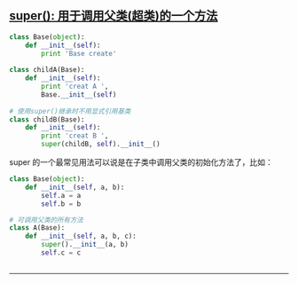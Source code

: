 ## [super(): 用于调用父类(超类)的一个方法][1]

```python
class Base(object):
    def __init__(self):
        print 'Base create'
 
class childA(Base):
    def __init__(self):
        print 'creat A ',
        Base.__init__(self)
 
# 使用super()继承时不用显式引用基类
class childB(Base):
    def __init__(self):
        print 'creat B ',
        super(childB, self).__init__()
```

super 的一个最常见用法可以说是在子类中调用父类的初始化方法了，比如：

```python
class Base(object):
    def __init__(self, a, b):
        self.a = a
        self.b = b

# 可调用父类的所有方法
class A(Base):
    def __init__(self, a, b, c):
        super().__init__(a, b)
        self.c = c
        
```
---
[1]: http://www.runoob.com/python/python-func-super.html
